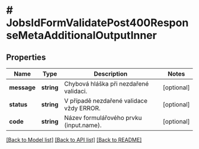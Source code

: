 # # JobsIdFormValidatePost400ResponseMetaAdditionalOutputInner

## Properties

Name | Type | Description | Notes
------------ | ------------- | ------------- | -------------
**message** | **string** | Chybová hláška při nezdařené validaci. | [optional]
**status** | **string** | V případě nezdařené validace vždy ERROR. | [optional]
**code** | **string** | Název formulářového prvku (input.name). | [optional]

[[Back to Model list]](../../README.md#models) [[Back to API list]](../../README.md#endpoints) [[Back to README]](../../README.md)
